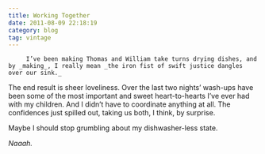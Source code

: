 ```yaml
---
title: Working Together
date: 2011-08-09 22:18:19
category: blog
tag: vintage
---
```

         I’ve been making Thomas and William take turns drying dishes, and by _making_, I really mean _the iron fist of swift justice dangles over our sink._ 

 The end result is sheer loveliness. Over the last two nights’ wash-ups have been some of the most important and sweet heart-to-hearts I’ve ever had with my children. And I didn’t have to coordinate anything at all. The confidences just spilled out, taking us both, I think, by surprise. 

 Maybe I should stop grumbling about my dishwasher-less state. 

 _Naaah._ 